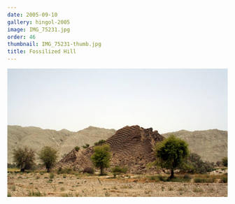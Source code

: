 ```yaml
---
date: 2005-09-10
gallery: hingol-2005
image: IMG_75231.jpg
order: 46
thumbnail: IMG_75231-thumb.jpg
title: Fossilized Hill
---
```


![Fossilized Hill](./IMG_75231.jpg)